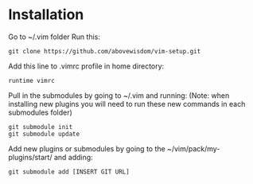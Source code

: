 # Installation

Go to ~/.vim folder Run this: 
```
git clone https://github.com/abovewisdom/vim-setup.git
```
Add this line to .vimrc profile in home directory: 
```
runtime vimrc
```
Pull in the submodules by going to ~/.vim and running:
(Note: when installing new plugins you will need to run these new commands in each submodules folder)
```
git submodule init
git submodule update
```
Add new plugins or submodules by going to the ~/vim/pack/my-plugins/start/ and adding:
```
git submodule add [INSERT GIT URL]
```
